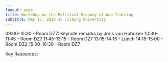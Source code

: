 ```yaml
---
layout: page
title: Workshop on the Political Economy of Web Tracking
subtitle: May 17, 2019 at Tilburg University
---
```


09:00-10:30 - Room DZ7: Keynote remarks by Joris van Hoboken
10:30-11:45 - Room DZ7
11:45-13:15 - Room DZ7
13:15-14:15 - Lunch
14:15-15:00 - Room DZ2
15:00-16:30 - Room DZ7

Key Resources:
